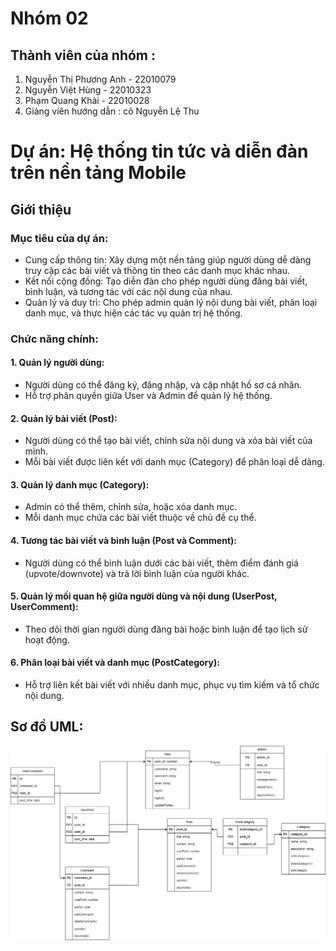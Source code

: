 # Nhóm 02

## Thành viên của nhóm :

1. Nguyễn Thị Phương Anh - 22010079
2. Nguyễn Việt Hùng - 22010323
3. Phạm Quang Khải - 22010028
4. Giảng viên hướng dẫn : cô Nguyễn Lệ Thu

# Dự án: Hệ thống tin tức và diễn đàn trên nền tảng Mobile

## Giới thiệu
### Mục tiêu của dự án:
- Cung cấp thông tin: Xây dựng một nền tảng giúp người dùng dễ dàng truy cập các bài viết và thông tin theo các danh mục khác nhau.
- Kết nối cộng đồng: Tạo diễn đàn cho phép người dùng đăng bài viết, bình luận, và tương tác với các nội dung của nhau.
- Quản lý và duy trì: Cho phép admin quản lý nội dung bài viết, phân loại danh mục, và thực hiện các tác vụ quản trị hệ thống.
### Chức năng chính:
#### 1. Quản lý người dùng:
- Người dùng có thể đăng ký, đăng nhập, và cập nhật hồ sơ cá nhân.
- Hỗ trợ phân quyền giữa User và Admin để quản lý hệ thống.
#### 2. Quản lý bài viết (Post):
- Người dùng có thể tạo bài viết, chỉnh sửa nội dung và xóa bài viết của mình.
- Mỗi bài viết được liên kết với danh mục (Category) để phân loại dễ dàng.
#### 3. Quản lý danh mục (Category):
- Admin có thể thêm, chỉnh sửa, hoặc xóa danh mục.
- Mỗi danh mục chứa các bài viết thuộc về chủ đề cụ thể.
#### 4. Tương tác bài viết và bình luận (Post và Comment):
- Người dùng có thể bình luận dưới các bài viết, thêm điểm đánh giá (upvote/downvote) và trả lời bình luận của người khác.
#### 5. Quản lý mối quan hệ giữa người dùng và nội dung (UserPost, UserComment):
- Theo dõi thời gian người dùng đăng bài hoặc bình luận để tạo lịch sử hoạt động.
#### 6. Phân loại bài viết và danh mục (PostCategory):
- Hỗ trợ liên kết bài viết với nhiều danh mục, phục vụ tìm kiếm và tổ chức nội dung.

## Sơ đồ UML:
![Sơ đồ UML](./UML.drawio.png)

